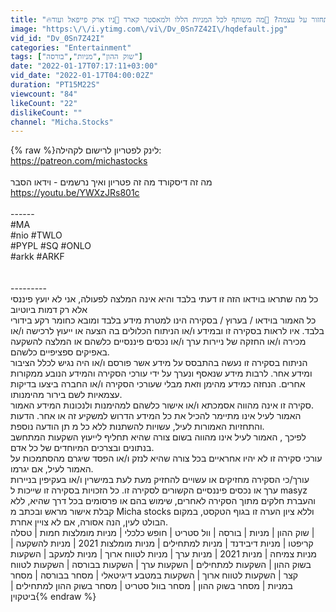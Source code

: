 ```yaml
---
title: "🔥האם ההיסטוריה תחזור על עצמה? 🎯מה משותף לכל המניות הללו ולמאסטר קארד 🚨ניו ארק פייפאל ועוד…"
image: "https:\/\/i.ytimg.com\/vi\/Dv_0Sn7Z42I\/hqdefault.jpg"
vid_id: "Dv_0Sn7Z42I"
categories: "Entertainment"
tags: ["שוק ההון","מניות","בורסה"]
date: "2022-01-17T07:17:11+03:00"
vid_date: "2022-01-17T04:00:02Z"
duration: "PT15M22S"
viewcount: "84"
likeCount: "22"
dislikeCount: ""
channel: "Micha.Stocks"
---
```

{% raw %}לינק לפטריון לרישום לקהילה: <br /><a rel="nofollow" target="blank" href="https://patreon.com/michastocks">https://patreon.com/michastocks</a><br /><br />מה זה דיסקורד מה זה פטריון ואיך נרשמים - וידאו הסבר <br /><a rel="nofollow" target="blank" href="https://youtu.be/YWXzJRs801c">https://youtu.be/YWXzJRs801c</a><br /><br />------<br />#MA<br />#nio #TWLO<br />#PYPL #SQ #ONLO<br />#arkk #ARKF<br /><br /><br />---------<br />כל מה שתראו בוידאו הזה זו דעתי בלבד והיא אינה המלצה לפעולה, אני לא יועץ פיננסי אלא רק דמות ביוטיוב <br />כל האמור בוידאו / בערוץ / בסקירה הינו למטרת מידע בלבד ומובא כחומר רקע בידורי בלבד. איו לראות בסקירה זו ובמידע ו/או הניתוח הכלולים בה הצעה או ייעוץ לרכישה ו/או מכירה ו/או החזקה של ניירות ערך ו/או נכסים פיננסיים כלשהם או המלצה להשקעה באפיקים ספציפיים כלשהם. <br />הניתוח בסקירה זו נעשה בהתבסס על מידע אשר פורסם ו/או היה נגיש לכלל הציבור ומידע אחר. לרבות מידע שנאסף ונערך על ידי עורכי הסקירה והמידע הנובע ממקורות אחרים. הנחזה כמידע מהימן וזאת מבלי שעורכי הסקירה ו/או החברה ביצעו בדיקות עצמאיות לשם בירור מהימנותו. <br />סקירה זו אינה מהווה אסמכתא ו/או אישור כלשהם למהימנות ולנכונות המידע האמור. <br />האמור לעיל אינו מתיימר להכיל את כל המידע הדרוש למשקיע זה או אחר. הדעות והתחזיות האמורות לעיל, עשויות להשתנות ללא כל מ תן הודעה נוספת. <br />לפיכך , האמור לעיל אינו מהווה בשום צורה שהיא תחליף לייעוץ השקעות המתחשב בנתונים ובצרכים המיוחדים של כל אדם. <br />עורכי סקירה זו לא יהיו אחראיים בכל צורה שהיא לנזק ו/או הפסד שיגרם מהסתמכות על האמור לעיל, אם יגרמו. <br />עורך/כי הסקירה מחזיקים או עשויים להחזיק מעת לעת במישרין ו/או בעקיפין בניירות ערך או נכסים פיננסיים הקשורים לסקירה זו. כל הזכויות בסקירה זו שייכות ל masyz והעברת חלקים מתוך הסקירה לאחרים, שימוש בהם או פרסומים בכל דרך שהיא, ללא קבלת אישור מראש ובכתב מ Micha stocks וללא ציון הערה זו בגוף הטקסט, במקום הבולט לעין, הנה אסורה, אם לא צויין אחרת. <br />שוק ההון | מניות | בורסה | וול סטריט | חופש כלכלי | מניות מומלצות חמות | טסלה | <br />קריפטו | מניות דיבידנד | מניות למתחילים | מניות מומלצות 2021 | מניות להשקעה | מניות צמיחה | מניות 2021 | מניות ערך | מניות לטווח ארוך | מניות למעקב | השקעות בשוק ההון | השקעות למתחילים | השקעות ערך | השקעות בבורסה | השקעות לטווח קצר | השקעות לטווח ארוך | השקעות במטבע דיגיטאלי | מסחר בבורסה | מסחר במניות | מסחר בשוק ההון | מסחר בוול סטריט | מסחר בשוק ההון למתחילים | ביטקוין{% endraw %}
